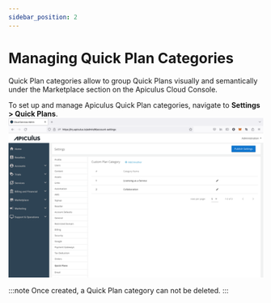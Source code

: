 ```yaml
---
sidebar_position: 2
---
```

# Managing Quick Plan Categories
Quick Plan categories allow to group Quick Plans visually and semantically under the Marketplace section on the Apiculus Cloud Console.

To set up and manage Apiculus Quick Plan categories, navigate to **Settings > Quick Plans**.
![Managing QuickPlan Categories](img/ManagingQuickPlanCategories.png)

:::note
Once created, a Quick Plan category can not be deleted.
:::





